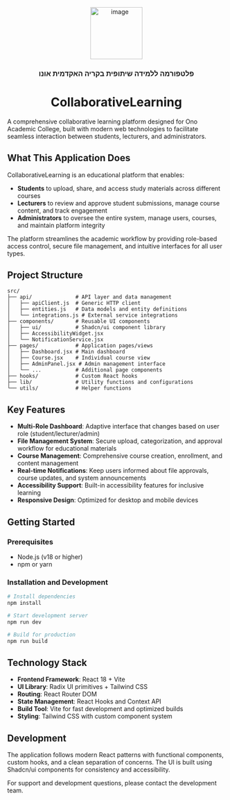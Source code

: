 <div align="center">
  <img width="120" height="120" alt="image" src="https://github.com/user-attachments/assets/726c7dae-32db-415f-9c0c-38a0973760dd" />

### **פלטפורמה ללמידה שיתופית בקריה האקדמית אונו**

# CollaborativeLearning


</div>

A comprehensive collaborative learning platform designed for Ono Academic College, built with modern web technologies to facilitate seamless interaction between students, lecturers, and administrators.

## What This Application Does

CollaborativeLearning is an educational platform that enables:

- **Students** to upload, share, and access study materials across different courses
- **Lecturers** to review and approve student submissions, manage course content, and track engagement
- **Administrators** to oversee the entire system, manage users, courses, and maintain platform integrity

The platform streamlines the academic workflow by providing role-based access control, secure file management, and intuitive interfaces for all user types.

## Project Structure

```
src/
├── api/              # API layer and data management
│   ├── apiClient.js  # Generic HTTP client
│   ├── entities.js   # Data models and entity definitions
│   └── integrations.js # External service integrations
├── components/       # Reusable UI components
│   ├── ui/           # Shadcn/ui component library
│   ├── AccessibilityWidget.jsx
│   └── NotificationService.jsx
├── pages/            # Application pages/views
│   ├── Dashboard.jsx # Main dashboard
│   ├── Course.jsx    # Individual course view
│   ├── AdminPanel.jsx # Admin management interface
│   └── ...           # Additional page components
├── hooks/            # Custom React hooks
├── lib/              # Utility functions and configurations
└── utils/            # Helper functions
```

## Key Features

- **Multi-Role Dashboard**: Adaptive interface that changes based on user role (student/lecturer/admin)
- **File Management System**: Secure upload, categorization, and approval workflow for educational materials
- **Course Management**: Comprehensive course creation, enrollment, and content management
- **Real-time Notifications**: Keep users informed about file approvals, course updates, and system announcements
- **Accessibility Support**: Built-in accessibility features for inclusive learning
- **Responsive Design**: Optimized for desktop and mobile devices

## Getting Started

### Prerequisites
- Node.js (v18 or higher)
- npm or yarn

### Installation and Development

```bash
# Install dependencies
npm install

# Start development server
npm run dev

# Build for production
npm run build
```

## Technology Stack

- **Frontend Framework**: React 18 + Vite
- **UI Library**: Radix UI primitives + Tailwind CSS
- **Routing**: React Router DOM
- **State Management**: React Hooks and Context API
- **Build Tool**: Vite for fast development and optimized builds
- **Styling**: Tailwind CSS with custom component system

## Development

The application follows modern React patterns with functional components, custom hooks, and a clean separation of concerns. The UI is built using Shadcn/ui components for consistency and accessibility.

For support and development questions, please contact the development team.
